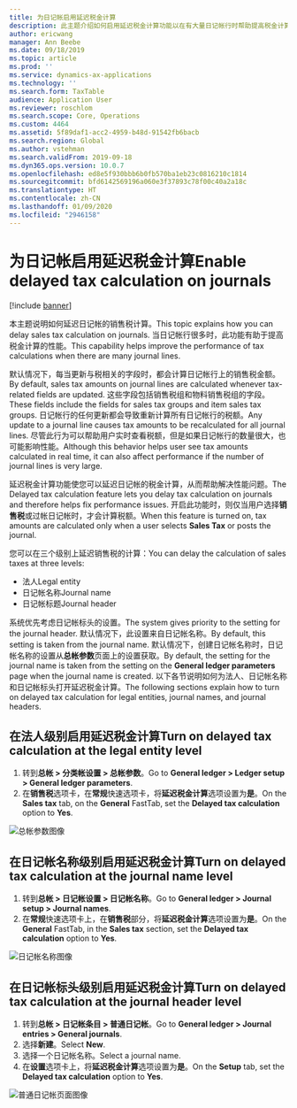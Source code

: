```yaml
---
title: 为日记帐启用延迟税金计算
description: 此主题介绍如何启用延迟税金计算功能以在有大量日记帐行时帮助提高税金计算的性能。
author: ericwang
manager: Ann Beebe
ms.date: 09/18/2019
ms.topic: article
ms.prod: ''
ms.service: dynamics-ax-applications
ms.technology: ''
ms.search.form: TaxTable
audience: Application User
ms.reviewer: roschlom
ms.search.scope: Core, Operations
ms.custom: 4464
ms.assetid: 5f89daf1-acc2-4959-b48d-91542fb6bacb
ms.search.region: Global
ms.author: vstehman
ms.search.validFrom: 2019-09-18
ms.dyn365.ops.version: 10.0.7
ms.openlocfilehash: ed8e5f930bbb6b0fb570ba1eb23c0816210c1814
ms.sourcegitcommit: bfd6142569196a060e3f37893c78f00c40a2a18c
ms.translationtype: HT
ms.contentlocale: zh-CN
ms.lasthandoff: 01/09/2020
ms.locfileid: "2946158"
---
```

# <a name="enable-delayed-tax-calculation-on-journals"></a><span data-ttu-id="27538-103">为日记帐启用延迟税金计算</span><span class="sxs-lookup"><span data-stu-id="27538-103">Enable delayed tax calculation on journals</span></span>
[!include [banner](../includes/banner.md)]


<span data-ttu-id="27538-104">本主题说明如何延迟日记帐的销售税计算。</span><span class="sxs-lookup"><span data-stu-id="27538-104">This topic explains how you can delay sales tax calculation on journals.</span></span> <span data-ttu-id="27538-105">当日记帐行很多时，此功能有助于提高税金计算的性能。</span><span class="sxs-lookup"><span data-stu-id="27538-105">This capability helps improve the performance of tax calculations when there are many journal lines.</span></span>

<span data-ttu-id="27538-106">默认情况下，每当更新与税相关的字段时，都会计算日记帐行上的销售税金额。</span><span class="sxs-lookup"><span data-stu-id="27538-106">By default, sales tax amounts on journal lines are calculated whenever tax-related fields are updated.</span></span> <span data-ttu-id="27538-107">这些字段包括销售税组和物料销售税组的字段。</span><span class="sxs-lookup"><span data-stu-id="27538-107">These fields include the fields for sales tax groups and item sales tax groups.</span></span> <span data-ttu-id="27538-108">日记帐行的任何更新都会导致重新计算所有日记帐行的税额。</span><span class="sxs-lookup"><span data-stu-id="27538-108">Any update to a journal line causes tax amounts to be recalculated for all journal lines.</span></span> <span data-ttu-id="27538-109">尽管此行为可以帮助用户实时查看税额，但是如果日记帐行的数量很大，也可能影响性能。</span><span class="sxs-lookup"><span data-stu-id="27538-109">Although this behavior helps user see tax amounts calculated in real time, it can also affect performance if the number of journal lines is very large.</span></span>

<span data-ttu-id="27538-110">延迟税金计算功能使您可以延迟日记帐的税金计算，从而帮助解决性能问题。</span><span class="sxs-lookup"><span data-stu-id="27538-110">The Delayed tax calculation feature lets you delay tax calculation on journals and therefore helps fix performance issues.</span></span> <span data-ttu-id="27538-111">开启此功能时，则仅当用户选择**销售税**或过帐日记帐时，才会计算税额。</span><span class="sxs-lookup"><span data-stu-id="27538-111">When this feature is turned on, tax amounts are calculated only when a user selects **Sales Tax** or posts the journal.</span></span>

<span data-ttu-id="27538-112">您可以在三个级别上延迟销售税的计算：</span><span class="sxs-lookup"><span data-stu-id="27538-112">You can delay the calculation of sales taxes at three levels:</span></span>

- <span data-ttu-id="27538-113">法人</span><span class="sxs-lookup"><span data-stu-id="27538-113">Legal entity</span></span>
- <span data-ttu-id="27538-114">日记帐名称</span><span class="sxs-lookup"><span data-stu-id="27538-114">Journal name</span></span>
- <span data-ttu-id="27538-115">日记帐标题</span><span class="sxs-lookup"><span data-stu-id="27538-115">Journal header</span></span>

<span data-ttu-id="27538-116">系统优先考虑日记帐标头的设置。</span><span class="sxs-lookup"><span data-stu-id="27538-116">The system gives priority to the setting for the journal header.</span></span> <span data-ttu-id="27538-117">默认情况下，此设置来自日记帐名称。</span><span class="sxs-lookup"><span data-stu-id="27538-117">By default, this setting is taken from the journal name.</span></span> <span data-ttu-id="27538-118">默认情况下，创建日记帐名称时，日记帐名称的设置从**总帐参数**页面上的设置获取。</span><span class="sxs-lookup"><span data-stu-id="27538-118">By default, the setting for the journal name is taken from the setting on the **General ledger parameters** page when the journal name is created.</span></span> <span data-ttu-id="27538-119">以下各节说明如何为法人、日记帐名称和日记帐标头打开延迟税金计算。</span><span class="sxs-lookup"><span data-stu-id="27538-119">The following sections explain how to turn on delayed tax calculation for legal entities, journal names, and journal headers.</span></span>

## <a name="turn-on-delayed-tax-calculation-at-the-legal-entity-level"></a><span data-ttu-id="27538-120">在法人级别启用延迟税金计算</span><span class="sxs-lookup"><span data-stu-id="27538-120">Turn on delayed tax calculation at the legal entity level</span></span>

1. <span data-ttu-id="27538-121">转到**总帐 \> 分类帐设置 \> 总帐参数**。</span><span class="sxs-lookup"><span data-stu-id="27538-121">Go to **General ledger \> Ledger setup \> General ledger parameters**.</span></span>
2. <span data-ttu-id="27538-122">在**销售税**选项卡，在**常规**快速选项卡，将**延迟税金计算**选项设置为**是**。</span><span class="sxs-lookup"><span data-stu-id="27538-122">On the **Sales tax** tab, on the **General** FastTab, set the **Delayed tax calculation** option to **Yes**.</span></span>

![总帐参数图像](media/delayed-tax-calculation-gl.png)

## <a name="turn-on-delayed-tax-calculation-at-the-journal-name-level"></a><span data-ttu-id="27538-124">在日记帐名称级别启用延迟税金计算</span><span class="sxs-lookup"><span data-stu-id="27538-124">Turn on delayed tax calculation at the journal name level</span></span>

1. <span data-ttu-id="27538-125">转到**总帐 \> 日记帐设置 \> 日记帐名称**。</span><span class="sxs-lookup"><span data-stu-id="27538-125">Go to **General ledger \> Journal setup \> Journal names**.</span></span>
2. <span data-ttu-id="27538-126">在**常规**快速选项卡上，在**销售税**部分，将**延迟税金计算**选项设置为**是**。</span><span class="sxs-lookup"><span data-stu-id="27538-126">On the **General** FastTab, in the **Sales tax** section, set the **Delayed tax calculation** option to **Yes**.</span></span>

![日记帐名称图像](media/delayed-tax-calculation-journal-name.png)

## <a name="turn-on-delayed-tax-calculation-at-the-journal-header-level"></a><span data-ttu-id="27538-128">在日记帐标头级别启用延迟税金计算</span><span class="sxs-lookup"><span data-stu-id="27538-128">Turn on delayed tax calculation at the journal header level</span></span>

1. <span data-ttu-id="27538-129">转到**总帐 \> 日记帐条目 \> 普通日记帐**。</span><span class="sxs-lookup"><span data-stu-id="27538-129">Go to **General ledger \> Journal entries \> General journals**.</span></span>
2. <span data-ttu-id="27538-130">选择**新建**。</span><span class="sxs-lookup"><span data-stu-id="27538-130">Select **New**.</span></span>
3. <span data-ttu-id="27538-131">选择一个日记帐名称。</span><span class="sxs-lookup"><span data-stu-id="27538-131">Select a journal name.</span></span>
4. <span data-ttu-id="27538-132">在**设置**选项卡上，将**延迟税金计算**选项设置为**是**。</span><span class="sxs-lookup"><span data-stu-id="27538-132">On the **Setup** tab, set the **Delayed tax calculation** option to **Yes**.</span></span>

![普通日记帐页面图像](media/delayed-tax-calculation-journal-header.png)
